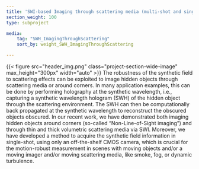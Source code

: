 ```yaml
---
title: 'SWI-based Imaging through scattering media (multi-shot and single-shot)'
section_weight: 100
type: subproject

media:
    tag: "SWH_ImagingThroughScattering"
    sort_by: weight_SWH_ImagingThroughScattering

---
```

{{< figure src="header_img.png" class="project-section-wide-image" max_height="300px" width="auto" >}}
The robustness of the synthetic field to scattering effects can be exploited to image hidden objects through scattering media or around corners. In many application examples, this can be done by performing holography at the synthetic wavelength, i.e., capturing a synthetic wavelength hologram (SWH) of the hidden object through the scattering environment. The SWH can then be computationally back propagated at the synthetic wavelength to reconstruct the obscured objects obscured. In our recent work, we have demonstrated both imaging hidden objects around corners (so-called “Non-Line-of-Sight imaging”) and through thin and thick volumetric scattering media via SWI. Moreover, we have developed a method to acquire the synthetic field information in single-shot, using only an off-the-shelf CMOS camera, which is crucial for the motion-robust measurement in scenes with moving objects and/or a moving imager and/or moving scattering media, like smoke, fog, or dynamic turbulence. 